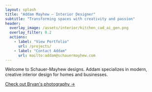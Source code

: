 ```yaml
---
layout: splash
title: "Addam Mayhew – Interior Designer"
subtitle: "Transforming spaces with creativity and passion"
header:
  overlay_image: /assets/interior/kitchen_cad_ai_gen.png
  overlay_filter: 0.2
  actions:
    - label: "View Portfolio"
      url: /projects/
    - label: "Contact Addam"
      url: mailto:addam@schauermayhew.com
---
```


Welcome to Schauer-Mayhew designs. Addam specializes in modern, creative interior design for homes and businesses.

[Check out Bryan's photography →](/photo/)

